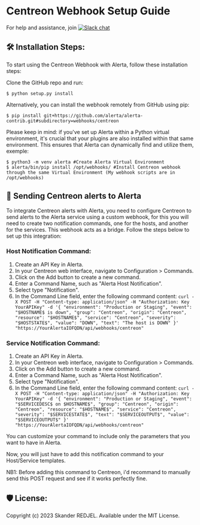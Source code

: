 Centreon Webhook Setup Guide
==============

For help and assistance, join [![Slack chat](https://img.shields.io/badge/chat-on%20slack-blue?logo=slack)](https://slack.alerta.dev)

🛠️ Installation Steps:
------------

To start using the Centreon Webhook with Alerta, follow these installation steps:

Clone the GitHub repo and run:

    $ python setup.py install

Alternatively, you can install the webhook remotely from GitHub using pip:

    $ pip install git+https://github.com/alerta/alerta-contrib.git#subdirectory=webhooks/centreon

Please keep in mind: if you've set up Alerta within a Python virtual environment, it's crucial that your plugins are also installed within that same environment. This ensures that Alerta can dynamically find and utilize them, exemple:
```
$ python3 -m venv alerta #Create Alerta Virtual Environment
$ alerta/bin/pip install /opt/webhooks/ #Install Centreon webhook through the same Virtual Environment (My webhook scripts are in /opt/webhooks)
```

🚀 Sending Centreon alerts to Alerta
-------------

To integrate Centreon alerts with Alerta, you need to configure Centreon to send alerts to the Alerta service using a custom webhook, for this you will need to create two notification commands, one for the hosts, and another for the services. 
This webhook acts as a bridge. Follow the steps below to set up this integration:

### Host Notification Command:
1. Create an API Key in Alerta.
2. In your Centreon web interface, navigate to Configuration > Commands.
3. Click on the Add button to create a new command.
4. Enter a Command Name, such as "Alerta Host Notification".
5. Select type "Notification".
6. In the Command Line field, enter the following command content:
``` curl -X POST -H "Content-type: application/json" -H "Authorization: Key YourAPIKey" -d '{ "environment": "Production or Staging", "event": "$HOSTNAME$ is down", "group": "Centreon", "origin": "Centreon", "resource": "$HOSTNAME$", "service": "Centreon", "severity": "$HOSTSTATE$", "value": "DOWN", "text": "The host is DOWN" }' "https://YourAlertaIOFQDN/api/webhooks/centreon" ``` 

### Service Notification Command:
1. Create an API Key in Alerta.
2. In your Centreon web interface, navigate to Configuration > Commands.
3. Click on the Add button to create a new command.
4. Enter a Command Name, such as "Alerta Host Notification".
5. Select type "Notification".
6. In the Command Line field, enter the following command content:
``` curl -X POST -H "Content-type: application/json" -H "Authorization: Key YourAPIKey" -d '{ "environment": "Production or Staging", "event": "$SERVICEDESC$ on $HOSTNAME$", "group": "Centreon", "origin": "Centreon", "resource": "$HOSTNAME$", "service": "Centreon", "severity": "$SERVICESTATE$", "text": "$SERVICEOUTPUT$", "value": "$SERVICEOUTPUT$" }' "https://YourAlertaIOFQDN/api/webhooks/centreon" ``` 

You can customize your command to include only the parameters that you want to have in Alerta.

Now, you will just have to add this notification command to your Host/Service templates.

NB1: Before adding this command to Centreon, i'd recommand to manually send this POST request and see if it works perfectly fine.

🛡️ License:
-------
Copyright (c) 2023 Skander REDJEL. Available under the MIT License.
